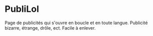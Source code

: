 # PubliLol
  Page de publicités qui s'ouvre en boucle et en toute langue. Publicité bizarre, étrange, drôle, ect. Facile à enlever.
